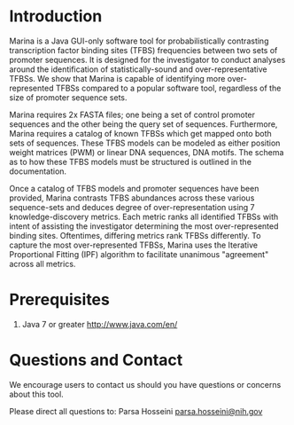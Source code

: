 # Introduction
Marina is a Java GUI-only software tool for probabilistically contrasting transcription
factor binding sites (TFBS) frequencies between two sets of promoter sequences. 
It is designed for the investigator to conduct analyses around the identification of statistically-sound and over-representative TFBSs. 
We show that Marina is capable of identifying more over-represented TFBSs compared
to a popular software tool, regardless of the size of promoter sequence sets.

Marina requires 2x FASTA files; one being a set of control promoter sequences and the other
being the query set of sequences. Furthermore, Marina requires a catalog of known TFBSs which get
mapped onto both sets of sequences.
These TFBS models can be modeled as either position weight matrices (PWM) or linear
DNA sequences, DNA motifs.
The schema as to how these TFBS models must be structured is outlined in the documentation.

Once a catalog of TFBS models and promoter sequences have been provided, 
Marina contrasts TFBS abundances across these various sequence-sets and deduces
degree of over-representation using 7 knowledge-discovery metrics. 
Each metric ranks all identified TFBSs with intent of assisting the investigator
determining the most over-represented binding sites. Oftentimes, differing metrics rank
TFBSs differently. To capture the most over-represented TFBSs, Marina uses the
Iterative Proportional Fitting (IPF) algorithm to facilitate unanimous "agreement" across all metrics.

# Prerequisites
1. Java 7 or greater <http://www.java.com/en/>

# Questions and Contact
We encourage users to contact us should you have questions or concerns about this tool.

Please direct all questions to: Parsa Hosseini <parsa.hosseini@nih.gov>
